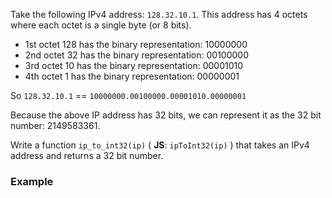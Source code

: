 Take the following IPv4 address:  `128.32.10.1`. This address has 4 octets where each octet is a single byte (or 8 bits).

* 1st octet 128 has the binary representation: 10000000
* 2nd octet 32 has the binary representation: 00100000
* 3rd octet 10 has the binary representation: 00001010
* 4th octet 1 has the binary representation: 00000001

So `128.32.10.1` == `10000000.00100000.00001010.00000001`

Because the above IP address has 32 bits, we can represent it as the 32
bit number: 2149583361.

Write a function `ip_to_int32(ip)` ( **JS**: `ipToInt32(ip)` ) that takes an IPv4 address and returns
a 32 bit number.


### Example

